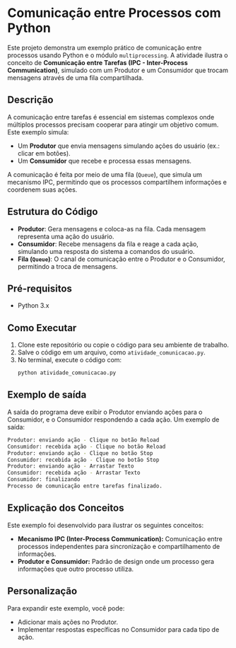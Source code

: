 # Comunicação entre Processos com Python

Este projeto demonstra um exemplo prático de comunicação entre processos usando Python e o módulo `multiprocessing`. A atividade ilustra o conceito de **Comunicação entre Tarefas (IPC - Inter-Process Communication)**, simulado com um Produtor e um Consumidor que trocam mensagens através de uma fila compartilhada.

## Descrição

A comunicação entre tarefas é essencial em sistemas complexos onde múltiplos processos precisam cooperar para atingir um objetivo comum. Este exemplo simula:
- Um **Produtor** que envia mensagens simulando ações do usuário (ex.: clicar em botões).
- Um **Consumidor** que recebe e processa essas mensagens.

A comunicação é feita por meio de uma fila (`Queue`), que simula um mecanismo IPC, permitindo que os processos compartilhem informações e coordenem suas ações.

## Estrutura do Código

- **Produtor**: Gera mensagens e coloca-as na fila. Cada mensagem representa uma ação do usuário.
- **Consumidor**: Recebe mensagens da fila e reage a cada ação, simulando uma resposta do sistema a comandos do usuário.
- **Fila (`Queue`)**: O canal de comunicação entre o Produtor e o Consumidor, permitindo a troca de mensagens.

## Pré-requisitos

- Python 3.x

## Como Executar

1. Clone este repositório ou copie o código para seu ambiente de trabalho.
2. Salve o código em um arquivo, como `atividade_comunicacao.py`.
3. No terminal, execute o código com:
   ```bash
   python atividade_comunicacao.py
   ```

## Exemplo de saída

A saída do programa deve exibir o Produtor enviando ações para o Consumidor, e o Consumidor respondendo a cada ação. Um exemplo de saída:

```bash
Produtor: enviando ação - Clique no botão Reload
Consumidor: recebida ação - Clique no botão Reload
Produtor: enviando ação - Clique no botão Stop
Consumidor: recebida ação - Clique no botão Stop
Produtor: enviando ação - Arrastar Texto
Consumidor: recebida ação - Arrastar Texto
Consumidor: finalizando
Processo de comunicação entre tarefas finalizado.
```

## Explicação dos Conceitos
Este exemplo foi desenvolvido para ilustrar os seguintes conceitos:

- **Mecanismo IPC (Inter-Process Communication):** Comunicação entre processos independentes para sincronização e compartilhamento de informações.
- **Produtor e Consumidor:** Padrão de design onde um processo gera informações que outro processo utiliza.

## Personalização
Para expandir este exemplo, você pode:

- Adicionar mais ações no Produtor.
- Implementar respostas específicas no Consumidor para cada tipo de ação.